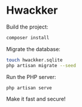 # Hwackker

Build the project:

```bash
composer install
```

Migrate the database:

```bash
touch hwackker.sqlite
php artisan migrate --seed
```

Run the PHP server:

```
php artisan serve
```

Make it fast and secure!
